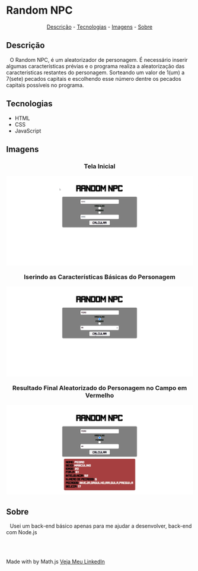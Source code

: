 # Random NPC

<p align='center'>
    <a href='#descrição'>Descrição</a> -
    <a href='#tecnologias'>Tecnologias</a> -
    <a href='#imagens'>Imagens</a> -
    <a href='#sobre'>Sobre</a>

</p>

## Descrição
<p style='text-indent:10px;' >O Random NPC, é um aleatorizador de personagem. É necessário inserir algumas características prévias e o programa realiza a aleatorização das caracteristicas restantes do personagem. Sorteando um valor de 1(um) a 7(sete) pecados capitais e escolhendo esse número dentre os pecados capitais possíveis no programa.</p>


## Tecnologias

* HTML
* CSS
* JavaScript

## Imagens

<h3 align='center'>
<p>Tela Inicial</p>
<img src='./img/1.png'></img>
<p>Iserindo as Características Básicas do Personagem</p>
<img src='./img/2.png'></img>
<p>Resultado Final Aleatorizado do Personagem no Campo em Vermelho</p>
<img src='./img/3.png'></img>
</h3>

## Sobre

<p style='text-indent:10px;' >Usei um back-end básico apenas para me ajudar a desenvolver, back-end com Node.js</p>
<br><br>

Made with by Math.js [Veja Meu LinkedIn](https://www.linkedin.com/in/matheus-de-sousa-ferreira-227376214
)